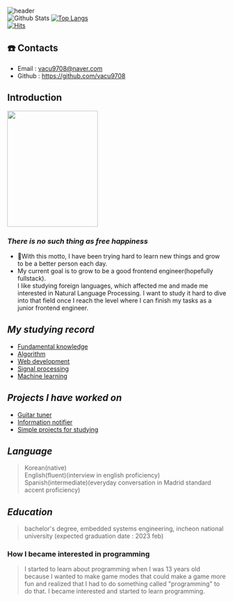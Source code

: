 ![header](https://capsule-render.vercel.app/api?type=wave&color=auto&height=300&section=header&text=My%20record&fontSize=90)<br/>
![Github Stats](https://github-readme-stats.vercel.app/api?username=vacu9708&show_icons=true)
[![Top Langs](https://github-readme-stats.vercel.app/api/top-langs/?username=vacu9708)](https://github.com/anuraghazra/github-readme-stats)<br>
[![Hits](https://hits.seeyoufarm.com/api/count/incr/badge.svg?url=https%3A%2F%2Fgithub.com%2Fvacu9708&count_bg=%2379C83D&title_bg=%23555555&icon=&icon_color=%23E7E7E7&title=hits&edge_flat=false)](https://hits.seeyoufarm.com)                
## ☎️ Contacts
* Email : vacu9708@naver.com
* Github : https://github.com/vacu9708

## Introduction
<img src = "https://user-images.githubusercontent.com/67142421/150077748-22b2694c-35bf-40a0-858e-a46cff23c9ef.jpg" width="208" height="267">

### *There is no such thing as free happiness*
* 🥅With this motto, I have been trying hard to learn new things and grow to be a better person each day.<br>
* My current goal is to grow to be a good frontend engineer(hopefully fullstack).<br>
I like studying foreign languages, which affected me and made me interested in Natural Language Processing.
I want to study it hard to dive into that field once I reach the level where I can finish my tasks as a junior frontend engineer.

## *My studying record*
* [Fundamental knowledge](https://github.com/vacu9708/Fundamental-knowledge)
* [Algorithm](https://github.com/vacu9708/Algorithm)
* [Web development](https://github.com/vacu9708/Web-development)
* [Signal processing](https://github.com/vacu9708/Signal-processing)
* [Machine learning](https://github.com/vacu9708/Machine-learning)

## *Projects I have worked on*
* [Guitar tuner](https://github.com/vacu9708/Guitar-tuner)
* [Information notifier](https://github.com/vacu9708/Information_notifier)
* [Simple projects for studying](https://github.com/vacu9708/Small-projects-for-studying)

## *Language*
>Korean(native)<br>
>English(fluent)(interview in english proficiency)<br>
>Spanish(intermediate)(everyday conversation in Madrid standard accent proficiency)

## *Education*
>bachelor's degree, embedded systems engineering, incheon national university (expected graduation date : 2023 feb)

### How I became interested in programming
>I started to learn about programming when I was 13 years old because I wanted to make game modes that could make a game more fun and realized
>that I had to do something called "programming" to do that. I became interested and started to learn programming.
